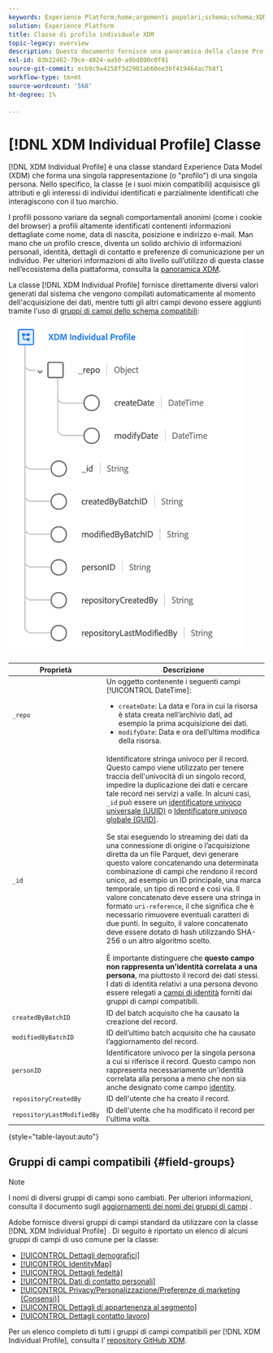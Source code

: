 ```yaml
---
keywords: Experience Platform;home;argomenti popolari;schema;schema;XDM;profilo individuale;campi;schemi;schemi;mappa identità;mappa identità;mappa identità;schema schema;mappa schema;mappa;schema unione;unione
solution: Experience Platform
title: Classe di profilo individuale XDM
topic-legacy: overview
description: Questo documento fornisce una panoramica della classe Profilo individuale XDM.
exl-id: 83b22462-79ce-4024-aa50-a9bd800c0f81
source-git-commit: ecb9c9a4158f3d2981ab60ee3bf419464ac7b8f1
workflow-type: tm+mt
source-wordcount: '568'
ht-degree: 1%

---
```


# [!DNL XDM Individual Profile] Classe

[!DNL XDM Individual Profile] è una classe standard Experience Data Model (XDM) che forma una singola rappresentazione (o &quot;profilo&quot;) di una singola persona. Nello specifico, la classe (e i suoi mixin compatibili) acquisisce gli attributi e gli interessi di individui identificati e parzialmente identificati che interagiscono con il tuo marchio.

I profili possono variare da segnali comportamentali anonimi (come i cookie del browser) a profili altamente identificati contenenti informazioni dettagliate come nome, data di nascita, posizione e indirizzo e-mail. Man mano che un profilo cresce, diventa un solido archivio di informazioni personali, identità, dettagli di contatto e preferenze di comunicazione per un individuo. Per ulteriori informazioni di alto livello sull’utilizzo di questa classe nell’ecosistema della piattaforma, consulta la [panoramica XDM](../home.md#data-behaviors).

La classe [!DNL XDM Individual Profile] fornisce direttamente diversi valori generati dal sistema che vengono compilati automaticamente al momento dell&#39;acquisizione dei dati, mentre tutti gli altri campi devono essere aggiunti tramite l&#39;uso di [gruppi di campi dello schema compatibili](#field-groups):

![](../images/classes/individual-profile.png)

| Proprietà | Descrizione |
| --- | --- |
| `_repo` | Un oggetto contenente i seguenti campi [!UICONTROL DateTime]: <ul><li>`createDate`: La data e l’ora in cui la risorsa è stata creata nell’archivio dati, ad esempio la prima acquisizione dei dati.</li><li>`modifyDate`: Data e ora dell’ultima modifica della risorsa.</li></ul> |
| `_id` | Identificatore stringa univoco per il record. Questo campo viene utilizzato per tenere traccia dell&#39;univocità di un singolo record, impedire la duplicazione dei dati e cercare tale record nei servizi a valle. In alcuni casi, `_id` può essere un [identificatore univoco universale (UUID)](https://tools.ietf.org/html/rfc4122) o [Identificatore univoco globale (GUID)](https://docs.microsoft.com/en-us/dotnet/api/system.guid?view=net-5.0).<br><br>Se stai eseguendo lo streaming dei dati da una connessione di origine o l’acquisizione diretta da un file Parquet, devi generare questo valore concatenando una determinata combinazione di campi che rendono il record unico, ad esempio un ID principale, una marca temporale, un tipo di record e così via. Il valore concatenato deve essere una stringa in formato `uri-reference`, il che significa che è necessario rimuovere eventuali caratteri di due punti. In seguito, il valore concatenato deve essere dotato di hash utilizzando SHA-256 o un altro algoritmo scelto.<br><br>È importante distinguere che  **questo campo non rappresenta un&#39;identità correlata a una persona**, ma piuttosto il record dei dati stessi. I dati di identità relativi a una persona devono essere relegati a [campi di identità](../schema/composition.md#identity) forniti dai gruppi di campi compatibili. |
| `createdByBatchID` | ID del batch acquisito che ha causato la creazione del record. |
| `modifiedByBatchID` | ID dell’ultimo batch acquisito che ha causato l’aggiornamento del record. |
| `personID` | Identificatore univoco per la singola persona a cui si riferisce il record. Questo campo non rappresenta necessariamente un&#39;identità correlata alla persona a meno che non sia anche designato come campo [identity](../schema/composition.md#identity). |
| `repositoryCreatedBy` | ID dell&#39;utente che ha creato il record. |
| `repositoryLastModifiedBy` | ID dell&#39;utente che ha modificato il record per l&#39;ultima volta. |

{style=&quot;table-layout:auto&quot;}

## Gruppi di campi compatibili {#field-groups}

>[!NOTE]
>
>I nomi di diversi gruppi di campi sono cambiati. Per ulteriori informazioni, consulta il documento sugli [aggiornamenti dei nomi dei gruppi di campi](../field-groups/name-updates.md) .

Adobe fornisce diversi gruppi di campi standard da utilizzare con la classe [!DNL XDM Individual Profile] . Di seguito è riportato un elenco di alcuni gruppi di campi di uso comune per la classe:

* [[!UICONTROL Dettagli demografici]](../field-groups/profile/demographic-details.md)
* [[!UICONTROL IdentityMap]](../field-groups/profile/identitymap.md)
* [[!UICONTROL Dettagli fedeltà]](../field-groups/profile/loyalty-details.md)
* [[!UICONTROL Dati di contatto personali]](../field-groups/profile/personal-contact-details.md)
* [[!UICONTROL Privacy/Personalizzazione/Preferenze di marketing (Consensi)]](../field-groups/profile/consents.md)
* [[!UICONTROL Dettagli di appartenenza al segmento]](../field-groups/profile/segmentation.md)
* [[!UICONTROL Dettagli contatto lavoro]](../field-groups/profile/work-contact-details.md)

Per un elenco completo di tutti i gruppi di campi compatibili per [!DNL XDM Individual Profile], consulta l’ [repository GitHub XDM](https://github.com/adobe/xdm/tree/master/components/mixins/profile).
